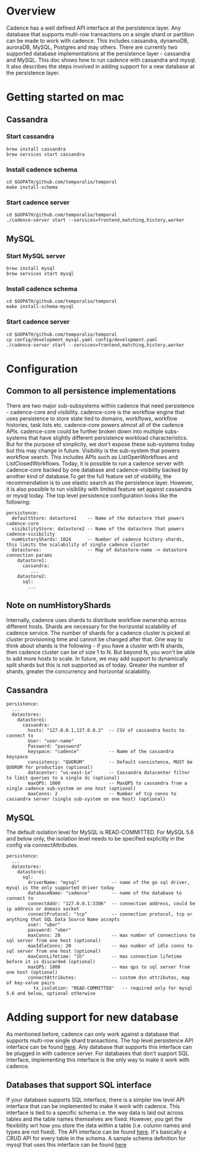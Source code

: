 # Overview
Cadence has a well defined API interface at the persistence layer. Any database that supports multi-row transactions on
a single shard or partition can be made to work with cadence. This includes cassandra, dynamoDB, auroraDB, MySQL,
Postgres and may others. There are currently two supported database implementations at the persistence layer - 
cassandra and MySQL. This doc shows how to run cadence with cassandra and mysql. It also describes the steps involved
in adding support for a new database at the persistence layer.
 
# Getting started on mac
## Cassandra
### Start cassandra
```
brew install cassandra
brew services start cassandra
```
### Install cadence schema
```
cd $GOPATH/github.com/temporalio/temporal
make install-schema
```

### Start cadence server
```
cd $GOPATH/github.com/temporalio/temporal
./cadence-server start --services=frontend,matching,history,worker
```  
 
## MySQL
### Start MySQL server
```
brew install mysql
brew services start mysql
```
### Install cadence schema
```
cd $GOPATH/github.com/temporalio/temporal
make install-schema-mysql
```

### Start cadence server
```
cd $GOPATH/github.com/temporalio/temporal
cp config/development_mysql.yaml config/development.yaml
./cadence-server start --services=frontend,matching,history,worker
```

# Configuration
## Common to all persistence implementations
There are two major sub-subsystems within cadence that need persistence - cadence-core and visibility. cadence-core is
the workflow engine that uses persistence to store state tied to domains, workflows, workflow histories, task lists 
etc. cadence-core powers almost all of the cadence APIs. cadence-core could be further broken down into multiple 
subs-systems that have slightly different persistence workload characteristics. But for the purpose of simplicity, we 
don't expose these sub-systems today but this may change in future. Visibility is the sub-system that powers workflow 
search. This includes APIs such as ListOpenWorkflows and ListClosedWorkflows. Today, it is possible to run a cadence 
server with cadence-core backed by one database and cadence-visibility backed by another kind of database.To get the full 
feature set of visibility, the recommendation is to use elastic search as the persistence layer. However, it is also possible 
to run visibility with limited feature set against cassandra or mysql today.  The top level persistence configuration looks 
like the following:
 

```
persistence:
  defaultStore: datastore1    -- Name of the datastore that powers cadence-core
  visibilityStore: datastore2 -- Name of the datastore that powers cadence-visibility
  numHistoryShards: 1024      -- Number of cadence history shards, this limits the scalability of single cadence cluster
  datastores:                 -- Map of datastore-name -> datastore connection params
    datastore1:
      cassandra:
         ...
    datastore2:
      sql:
        ...
```

## Note on numHistoryShards
Internally, cadence uses shards to distribute workflow ownership across different hosts. Shards are necessary for the 
horizontal scalability of cadence service. The number of shards for a cadence cluster is picked at cluster provisioning
time and cannot be changed after that. One way to think about shards is the following - if you have a cluster with N
shards, then cadence cluster can be of size 1 to N. But beyond N, you won't be able to add more hosts to scale. In future,
we may add support to dynamically split shards but this is not supported as of today. Greater the number of shards,
greater the concurrency and horizontal scalability.

## Cassandra
```
persistence:
  ...
  datastores:
    datastore1:
      cassandra:
        hosts: "127.0.0.1,127.0.0.2"  -- CSV of cassandra hosts to connect to 
        User: "user-name"
        Password: "password"
        keyspace: "cadence"           -- Name of the cassandra keyspace
        consistency: "QUORUM"         -- Default consistence, MUST be QUORUM for production (optional)
        datacenter: "us-east-1a"      -- Cassandra datacenter filter to limit queries to a single dc (optional)
        maxQPS: 1000                  -- MaxQPS to cassandra from a single cadence sub-system on one host (optional)
        maxConns: 2                   -- Number of tcp conns to cassandra server (single sub-system on one host) (optional)
```

## MySQL
The default isolation level for MySQL is READ-COMMITTED. For MySQL 5.6 and below only, the isolation level needs to be 
specified explicitly in the config via connectAttributes.
 
```
persistence:
  ...
  datastores:
    datastore1:
      sql:
        driverName: "mysql"            -- name of the go sql driver, mysql is the only supported driver today
        databaseName: "cadence"        -- name of the database to connect to
        connectAddr: "127.0.0.1:3306"  -- connection address, could be ip address or domain socket
        connectProtocol: "tcp"         -- connection protocol, tcp or anything that SQL Data Source Name accepts
        user: "uber" 
        password: "uber"
        maxConns: 20                   -- max number of connections to sql server from one host (optional)
        maxIdleConns: 20               -- max number of idle conns to sql server from one host (optional)
        maxConnLifetime: "1h"          -- max connection lifetime before it is discarded (optional)
        maxQPS: 1000                   -- max qps to sql server from one host (optional)
        connectAttributes:             -- custom dsn attributes, map of key-value pairs
          tx_isolation: "READ-COMMITTED"   -- required only for mysql 5.6 and below, optional otherwise
```

# Adding support for new database
As mentioned before, cadence can only work against a database that supports multi-row single shard transactions. The top level
persistence API interface can be found [here](https://github.com/temporalio/temporal/blob/master/common/persistence/dataInterfaces.go).
Any database that supports this interface can be plugged in with cadence server. For databases that don't support SQL
interface, implementing this interface is the only way to make it work with cadence. 

## Databases that support SQL interface
If your database supports SQL interface, there is a simpler low level API interface that can be implemented to make it
work with cadence. This interface is tied to a specific schema i.e. the way data is laid out across tables and the table
names themselves are fixed. However, you get the flexibility wrt how you store the data within a table (i.e. column names and
types are not fixed). The API interface can be found [here](https://github.com/temporalio/temporal/blob/master/common/persistence/sql/storage/sqldb/interfaces.go).
It's basically a CRUD API for every table in the schema. A sample schema definition for mysql that uses this interface
can be found [here](https://github.com/temporalio/temporal/blob/master/schema/mysql/v57/cadence/schema.sql)
